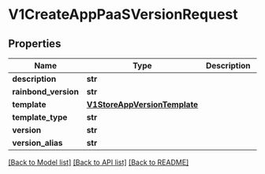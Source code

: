 # V1CreateAppPaaSVersionRequest

## Properties
Name | Type | Description | Notes
------------ | ------------- | ------------- | -------------
**description** | **str** |  | 
**rainbond_version** | **str** |  | 
**template** | [**V1StoreAppVersionTemplate**](V1StoreAppVersionTemplate.md) |  | 
**template_type** | **str** |  | 
**version** | **str** |  | 
**version_alias** | **str** |  | 

[[Back to Model list]](../README.md#documentation-for-models) [[Back to API list]](../README.md#documentation-for-api-endpoints) [[Back to README]](../README.md)


